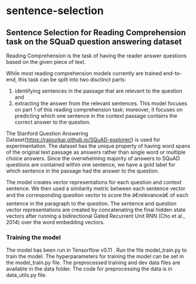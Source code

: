 # sentence-selection
## Sentence Selection for Reading Comprehension task on the SQuaD question answering dataset
Reading Comprehension is the task of having the reader answer questions based on the given piece of text.

While most reading comprehension models currently are trained end-to-end, this task can be split into two disctinct parts: 
1. identifying sentences in the passage that are relevant to the question and 
2. extracting the answer from the relevant sentences. 
This model focuses on part 1 of this reading comprehension task; 
moreover, it focuses on predicting which one sentence in the context passage contains the correct answer to the question.

The Stanford Question Answering Dataset(https://rajpurkar.github.io/SQuAD-explorer/) is used for experimentation.
The dataset has the unique property of having word spans of the original text passage as answers rather than single word or multiple choice answers. Since the overwhelming majority of answers to SQuAD questions are contained within one sentence, we have a gold label for which sentence in the passage had the answer to the question.

The model creates vector representations for each question and context sentence. We then used a similarity metric between each sentence vector and the corresponding question vector to score the â€relevanceâ€ of each sentence in the paragraph to the question. The sentence and question vector representations are created by concatenating the final hidden state vectors after running a bidirectional Gated Recurrent Unit RNN (Cho et al., 2014) over the word embedding vectors.

### Training the model 
The model has been run in Tensorflow v0.11 . 
Run the file model_train.py to train the model. The hyperparameters for training the model can be set in the model_train.py file. 
The preprocessed training and dev data files are available in the data folder. The code for preprocessing the data is in data_utils.py file.
